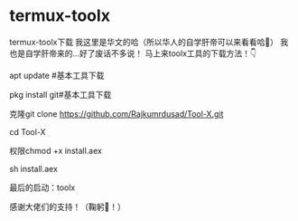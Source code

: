 # termux-toolx
termux-toolx下载
我这里是华文的哈（所以华人的自学肝帝可以来看看哈👀）
我也是自学肝帝来的…好了废话不多说！
马上来toolx工具的下载方法！👇

apt update #基本工具下载

pkg install git#基本工具下载

克隆git clone https://github.com/Rajkumrdusad/Tool-X.git

cd Tool-X

权限chmod +x install.aex

sh install.aex

最后的启动：toolx

感谢大佬们的支持！（鞠躬🙇！）
